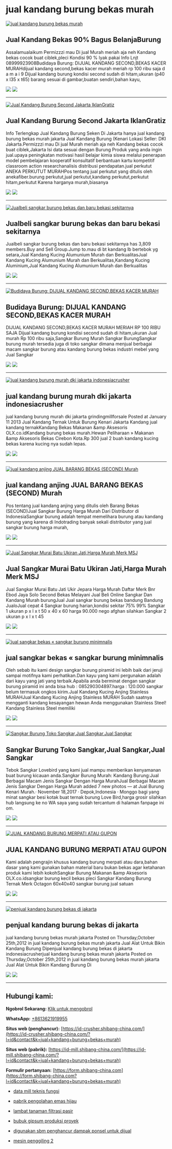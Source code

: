 # jual kandang burung bekas murah

<a href="https://swt.shibang-china.com/?l=id&img&k=jual+kandang+burung+bekas+murah" target="_blank">![jual kandang burung bekas murah](http://static.shibang-china.com/all-800x300/1500.jpg)</a>

## Jual Kandang Bekas 90% Bagus BelanjaBurung
Assalamualaikum Permizzzi mau Di jual Murah meriah aja neh Kandang bekas cocok buat ciblek,pleci Kondisi 90 % lyak pakai Info Lnjt 08999923908Budidaya Burung: DIJUAL KANDANG SECOND,BEKAS KACER MURAHdijual kandang second,bekas kacer murah meriah rp 100 ribu saja d a m a i 9 Dijual kandang burung kondisi second sudah di hitam,ukuran (p40 x l35 x t65) barang sesuai di gambar,buatan sendiri,bahan kayu,


<a href="https://whatsapp.shibangsoft.com/WhatsApp.php" target="_blank" title="WhatsApp">![](http://static.shibang-china.com/icon/whatsapp.png)</a> <a href="https://swt.shibang-china.com/?l=id&icon&k=jual+kandang+burung+bekas+murah" target="_blank">![](http://static.shibang-china.com/icon/chat-id.png)</a>

---

<a href="https://swt.shibang-china.com/?l=id&img&k=jual+kandang+burung+bekas+murah" target="_blank">![Jual Kandang Burung Second Jakarta IklanGratiz](http://static.shibang-china.com/all-800x300/1032.jpg)</a>

## Jual Kandang Burung Second Jakarta IklanGratiz
Info Terlengkap Jual Kandang Burung Seken Di Jakarta hanya jual kandang burung bekas murah jakarta Jual Kandang Burung (Kenari Lokasi Seller: DKI Jakarta.Permizzzi mau Di jual Murah meriah aja neh Kandang bekas cocok buat ciblek,Jakarta Isi data sesuai dengan Burung Produk yang anda ingin jual.upaya peningkatan motivasi hasil belajar kimia siswa melalui penerapan model pembelajaran kooperatif konsultatif berbantuan kartu kompetitif classroom action researchanalisis distribusi pendapatan.jual perkutut ANEKA PERKUTUT MURAHPos tentang jual perkutut yang ditulis oleh anekafiber.burung perkutut,jual perkutut,kandang perkutut,perkutut hitam,perkutut Karena harganya murah,biasanya


<a href="https://whatsapp.shibangsoft.com/WhatsApp.php" target="_blank" title="WhatsApp">![](http://static.shibang-china.com/icon/whatsapp.png)</a> <a href="https://swt.shibang-china.com/?l=id&icon&k=jual+kandang+burung+bekas+murah" target="_blank">![](http://static.shibang-china.com/icon/chat-id.png)</a>

---

<a href="https://swt.shibang-china.com/?l=id&img&k=jual+kandang+burung+bekas+murah" target="_blank">![Jualbeli sangkar burung bekas dan baru bekasi sekitarnya](http://static.shibang-china.com/all-800x300/127.jpg)</a>

## Jualbeli sangkar burung bekas dan baru bekasi sekitarnya
Jualbeli sangkar burung bekas dan baru bekasi sekitarnya has 3,809 members.Buy and Sell Group.Jump to.mau di bt kandang lb bertebok yg setara,Jual Kandang Kucing Alumunium Murah dan BerkualitasJual Kandang Kucing Alumunium Murah dan Berkualitas,Kandang Kucing Aluminium,Jual Kandang Kucing Alumunium Murah dan Berkualitas


<a href="https://whatsapp.shibangsoft.com/WhatsApp.php" target="_blank" title="WhatsApp">![](http://static.shibang-china.com/icon/whatsapp.png)</a> <a href="https://swt.shibang-china.com/?l=id&icon&k=jual+kandang+burung+bekas+murah" target="_blank">![](http://static.shibang-china.com/icon/chat-id.png)</a>

---

<a href="https://swt.shibang-china.com/?l=id&img&k=jual+kandang+burung+bekas+murah" target="_blank">![Budidaya Burung: DIJUAL KANDANG SECOND,BEKAS KACER MURAH](http://static.shibang-china.com/all-800x300/976.jpg)</a>

## Budidaya Burung: DIJUAL KANDANG SECOND,BEKAS KACER MURAH
DIJUAL KANDANG SECOND,BEKAS KACER MURAH MERIAH RP 100 RIBU SAJA Dijual kandang burung kondisi second sudah di hitam,ukuran Jual murah Rp 100 ribu saja,Sangkar Burung Murah Sangkar BurungSangkar burung murah tersedia juga di toko sangkar dimana menjual berbagai macam sangkar burung atau kandang burung bekas industri mebel yang Jual Sangkar


<a href="https://whatsapp.shibangsoft.com/WhatsApp.php" target="_blank" title="WhatsApp">![](http://static.shibang-china.com/icon/whatsapp.png)</a> <a href="https://swt.shibang-china.com/?l=id&icon&k=jual+kandang+burung+bekas+murah" target="_blank">![](http://static.shibang-china.com/icon/chat-id.png)</a>

---

<a href="https://swt.shibang-china.com/?l=id&img&k=jual+kandang+burung+bekas+murah" target="_blank">![jual kandang burung murah dki jakarta indonesiacrusher](http://static.shibang-china.com/all-800x300/956.jpg)</a>

## jual kandang burung murah dki jakarta indonesiacrusher
jual kandang burung murah dki jakarta grindingmillforsale Posted at January 11 2013 Jual Kandang Ternak Untuk Burung Kenari Jakarta Kandang jual kandang ternakKandang Bekas Makanan &amp Aksesoris OLX.co.idKandang burung bekas murah.Hewan Peliharaan » Makanan &amp Aksesoris Bekas Cirebon Kota.Rp 300 jual 2 buah kandang kucing bekas karena kucing nya sudah lepas.


<a href="https://whatsapp.shibangsoft.com/WhatsApp.php" target="_blank" title="WhatsApp">![](http://static.shibang-china.com/icon/whatsapp.png)</a> <a href="https://swt.shibang-china.com/?l=id&icon&k=jual+kandang+burung+bekas+murah" target="_blank">![](http://static.shibang-china.com/icon/chat-id.png)</a>

---

<a href="https://swt.shibang-china.com/?l=id&img&k=jual+kandang+burung+bekas+murah" target="_blank">![jual kandang anjing JUAL BARANG BEKAS (SECOND) Murah](http://static.shibang-china.com/all-800x300/812.jpg)</a>

## jual kandang anjing JUAL BARANG BEKAS (SECOND) Murah
Pos tentang jual kandang anjing yang ditulis oleh Barang Bekas (SECOND)Jual Sangkar Burung Harga Murah Dari Distributor di IndonesiaSangkar burung adalah tempat memelihara burung atau kandang burung yang karena di Indotrading banyak sekali distributor yang jual sangkar burung harga murah,


<a href="https://whatsapp.shibangsoft.com/WhatsApp.php" target="_blank" title="WhatsApp">![](http://static.shibang-china.com/icon/whatsapp.png)</a> <a href="https://swt.shibang-china.com/?l=id&icon&k=jual+kandang+burung+bekas+murah" target="_blank">![](http://static.shibang-china.com/icon/chat-id.png)</a>

---

<a href="https://swt.shibang-china.com/?l=id&img&k=jual+kandang+burung+bekas+murah" target="_blank">![Jual Sangkar Murai Batu Ukiran Jati,Harga Murah Merk MSJ](http://static.shibang-china.com/all-800x300/953.jpg)</a>

## Jual Sangkar Murai Batu Ukiran Jati,Harga Murah Merk MSJ
Jual Sangkar Murai Batu Jati Ukir Jepara Harga Murah Daftar Merk Bnr Ebod Jaya Solo Second Bekas Melayani Jual Beli Online Sangkar Dan Kandang Murah burungJual Jual sangkar burung bekas bandung Bandung JualoJual cepat 4 Sangkar burung harian,kondisi sekitar 75% 99% Sangkar 1 ukuran p x l x t 50 x 40 x 60 harga 90.000 nego afghan silahkan Sangkar 2 ukuran p x l x t 45


<a href="https://whatsapp.shibangsoft.com/WhatsApp.php" target="_blank" title="WhatsApp">![](http://static.shibang-china.com/icon/whatsapp.png)</a> <a href="https://swt.shibang-china.com/?l=id&icon&k=jual+kandang+burung+bekas+murah" target="_blank">![](http://static.shibang-china.com/icon/chat-id.png)</a>

---

<a href="https://swt.shibang-china.com/?l=id&img&k=jual+kandang+burung+bekas+murah" target="_blank">![jual sangkar bekas « sangkar burung minimnalis](http://static.shibang-china.com/all-800x300/398.jpg)</a>

## jual sangkar bekas « sangkar burung minimnalis
Oleh sebab itu kami design sangkar burung piramid ini lebih baik dari jeruji sampai motifnya kami perhatikan.Dan kayu yang kami pergunakan adalah dari kayu yang jati yang terbaik.Apabila anda berminat dengan sangkar burung piramid ini anda bisa hub : 085290304897.harga : 120.000 sangkar belum termasuk ongkos kirim.Jual Kandang Kucing Anjing Stainless MURAHJual Kandang Kucing Anjing Stainless MURAH Sudah saatnya mengganti kandang kesayangan hewan Anda menggunakan Stainless Steel! Kandang Stainless Steel memiliki


<a href="https://whatsapp.shibangsoft.com/WhatsApp.php" target="_blank" title="WhatsApp">![](http://static.shibang-china.com/icon/whatsapp.png)</a> <a href="https://swt.shibang-china.com/?l=id&icon&k=jual+kandang+burung+bekas+murah" target="_blank">![](http://static.shibang-china.com/icon/chat-id.png)</a>

---

<a href="https://swt.shibang-china.com/?l=id&img&k=jual+kandang+burung+bekas+murah" target="_blank">![Sangkar Burung Toko Sangkar,Jual Sangkar,Jual Sangkar](http://static.shibang-china.com/all-800x300/203.jpg)</a>

## Sangkar Burung Toko Sangkar,Jual Sangkar,Jual Sangkar
Tebok Sangkar Lovebird yang kami jual mampu memberikan kenyamanan buat burung kicauan anda.Sangkar Burung Murah: Kandang Burung:Jual Berbagai Macam Jenis Sangkar Dengan Harga MurahJual Berbagai Macam Jenis Sangkar Dengan Harga Murah added 7 new photos — at Jual Burung Kenari Murah.· November 18,2017 · Depok,Indonesia · Monggo bagi yang minat sangkar besi kotak buat ternak burung Love Bird,harga grosir silahkan hub langsung ke no WA saya yang sudah tercantum di halaman fanpage ini om.


<a href="https://whatsapp.shibangsoft.com/WhatsApp.php" target="_blank" title="WhatsApp">![](http://static.shibang-china.com/icon/whatsapp.png)</a> <a href="https://swt.shibang-china.com/?l=id&icon&k=jual+kandang+burung+bekas+murah" target="_blank">![](http://static.shibang-china.com/icon/chat-id.png)</a>

---

<a href="https://swt.shibang-china.com/?l=id&img&k=jual+kandang+burung+bekas+murah" target="_blank">![JUAL KANDANG BURUNG MERPATI ATAU GUPON](http://static.shibang-china.com/all-800x300/67.jpg)</a>

## JUAL KANDANG BURUNG MERPATI ATAU GUPON
Kami adalah pengrajin khusus kandang burung merpati atau dara,bahan dasar yang kami gunakan bahan material baru bukan bekas agar ketahanan produk kami lebih kokohSangkar Burung Makanan &amp Aksesoris OLX.co.idsangkar burung kecil bekas pleci Sangkar Kandang Burung Ternak Merk Octagon 60x40x40 sangkar burung jual satuan


<a href="https://whatsapp.shibangsoft.com/WhatsApp.php" target="_blank" title="WhatsApp">![](http://static.shibang-china.com/icon/whatsapp.png)</a> <a href="https://swt.shibang-china.com/?l=id&icon&k=jual+kandang+burung+bekas+murah" target="_blank">![](http://static.shibang-china.com/icon/chat-id.png)</a>

---

<a href="https://swt.shibang-china.com/?l=id&img&k=jual+kandang+burung+bekas+murah" target="_blank">![penjual kandang burung bekas di jakarta](http://static.shibang-china.com/all-800x300/347.jpg)</a>

## penjual kandang burung bekas di jakarta
jual kandang burung bekas murah jakarta Posted on Thursday,October 25th,2012 in jual kandang burung bekas murah jakarta Jual Alat Untuk Bikin Kandang Burung Dipenjual kandang burung bekas di jakarta indonesiacrusherjual kandang burung bekas murah jakarta Posted on Thursday,October 25th,2012 in jual kandang burung bekas murah jakarta Jual Alat Untuk Bikin Kandang Burung Di


<a href="https://whatsapp.shibangsoft.com/WhatsApp.php" target="_blank" title="WhatsApp">![](http://static.shibang-china.com/icon/whatsapp.png)</a> <a href="https://swt.shibang-china.com/?l=id&icon&k=jual+kandang+burung+bekas+murah" target="_blank">![](http://static.shibang-china.com/icon/chat-id.png)</a>

---
## Hubungi kami:

**Ngobrol Sekarang:** [Klik untuk mengobrol](https://swt.shibang-china.com?l=id&contact&k=jual+kandang+burung+bekas+murah)

**WhatsApp:**  [+8613621919955](https://whatsapp.shibangsoft.com/WhatsApp.php)

**Situs web (penghancur):** [https://id-crusher.shibang-china.com/](https://id-crusher.shibang-china.com/?l=id&contact&k=jual+kandang+burung+bekas+murah)

**Situs web (pabrik):** [https://id-mill.shibang-china.com/](https://id-mill.shibang-china.com/?l=id&contact&k=jual+kandang+burung+bekas+murah)

**Formulir pertanyaan:** [https://form.shibang-china.com](https://form.shibang-china.com?l=id&contact&k=jual+kandang+burung+bekas+murah)

* [data mill teknis fungsi](../39/data%20mill%20teknis%20fungsi.md)

* [pabrik pengolahan emas hijau](../40/pabrik%20pengolahan%20emas%20hijau.md)

* [lambat tanaman filtrasi pasir](../34/lambat%20tanaman%20filtrasi%20pasir.md)

* [bubuk gipsum produksi proyek](../33/bubuk%20gipsum%20produksi%20proyek.md)

* [digunakan sbm penghancur dampak ponsel untuk dijual](../39/digunakan%20sbm%20penghancur%20dampak%20ponsel%20untuk%20dijual.md)

* [mesin penggiling 2](../34/mesin%20penggiling%202.md)